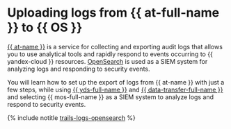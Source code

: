# Uploading logs from {{ at-full-name }} to {{ OS }}

[{{ at-name }}](../../audit-trails) is a service for collecting and exporting audit logs that allows you to use analytical tools and rapidly respond to events occurring to {{ yandex-cloud }} resources. [OpenSearch](../../managed-opensearch/) is used as a SIEM system for analyzing logs and responding to security events.

You will learn how to set up the export of logs from {{ at-name }} with just a few steps, while using [{{ yds-full-name }}](../../data-streams/) and [{{ data-transfer-full-name }}](../../data-transfer/) and selecting {{ mos-full-name }} as a SIEM system to analyze logs and respond to security events.

{% include notitle [trails-logs-opensearch](../../_tutorials/security/trails-logs-opensearch.md) %}
